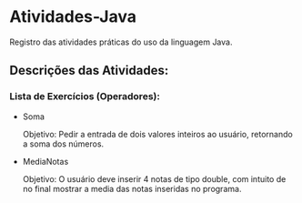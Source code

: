 # Atividades-Java
Registro das atividades práticas do uso da linguagem Java.

## Descrições das Atividades:

### Lista de Exercícios (Operadores):

- Soma

  Objetivo: Pedir a entrada de dois valores inteiros ao usuário, retornando a soma dos números.

- MediaNotas

  Objetivo: O usuário deve inserir 4 notas de tipo double, com intuito de no final mostrar a media das notas inseridas no programa.
